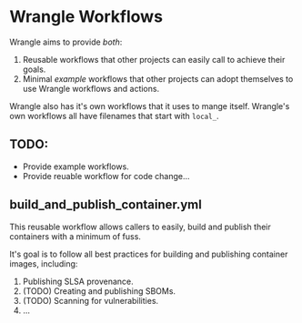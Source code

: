 # Wrangle Workflows

Wrangle aims to provide _both_:

1. Reusable workflows that other projects can easily call to achieve their goals.
2. Minimal _example_ workflows that other projects can adopt themselves to use Wrangle workflows and actions.

Wrangle also has it's own workflows that it uses to mange itself.
Wrangle's own workflows all have filenames that start with `local_`.

## TODO:

- Provide example workflows.
- Provide reuable workflow for code change...

## build_and_publish_container.yml

This reusable workflow allows callers to easily, build and publish their containers with a minimum of fuss.

It's goal is to follow all best practices for building and publishing container images, including:

1. Publishing SLSA provenance.
2. (TODO) Creating and publishing SBOMs.
3. (TODO) Scanning for vulnerabilities.
4. ...
